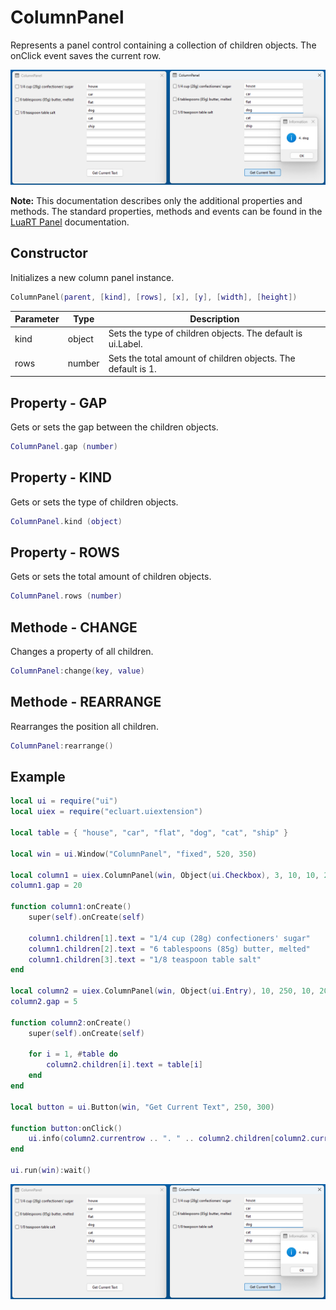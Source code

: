 # ColumnPanel

Represents a panel control containing a collection of children objects. The onClick event saves the current row.

![ColumnPanel](/docs/columnpanel/columnpanel01.png)

**Note:**
This documentation describes only the additional properties and methods.
The standard properties, methods and events can be found in the [LuaRT Panel](https://www.luart.org/doc/ui/Panel.html) documentation.

## Constructor

Initializes a new column panel instance.

```Lua
ColumnPanel(parent, [kind], [rows], [x], [y], [width], [height])
```

Parameter | Type | Description
---|---|---
kind | object | Sets the type of children objects. The default is ui.Label.
rows | number | Sets the total amount of children objects. The default is 1.

## Property - GAP

Gets or sets the gap between the children objects.

```Lua
ColumnPanel.gap (number)
```

## Property - KIND

Gets or sets the type of children objects.

```Lua
ColumnPanel.kind (object)
```

## Property - ROWS

Gets or sets the total amount of children objects.

```Lua
ColumnPanel.rows (number)
```

## Methode - CHANGE

Changes a property of all children.

```Lua
ColumnPanel:change(key, value)
```

## Methode - REARRANGE

Rearranges the position all children.

```Lua
ColumnPanel:rearrange()
```

## Example

```Lua
local ui = require("ui")
local uiex = require("ecluart.uiextension")

local table = { "house", "car", "flat", "dog", "cat", "ship" }

local win = ui.Window("ColumnPanel", "fixed", 520, 350)

local column1 = uiex.ColumnPanel(win, Object(ui.Checkbox), 3, 10, 10, 200, 25)
column1.gap = 20

function column1:onCreate()
    super(self).onCreate(self)

    column1.children[1].text = "1/4 cup (28g) confectioners' sugar"
    column1.children[2].text = "6 tablespoons (85g) butter, melted"
    column1.children[3].text = "1/8 teaspoon table salt"
end

local column2 = uiex.ColumnPanel(win, Object(ui.Entry), 10, 250, 10, 200, 440)
column2.gap = 5

function column2:onCreate()
    super(self).onCreate(self)

    for i = 1, #table do
        column2.children[i].text = table[i]
    end
end

local button = ui.Button(win, "Get Current Text", 250, 300)

function button:onClick()
    ui.info(column2.currentrow .. ". " .. column2.children[column2.currentrow].text)
end

ui.run(win):wait()
```

![ColumnPanel](/docs/columnpanel/columnpanel01.png)

